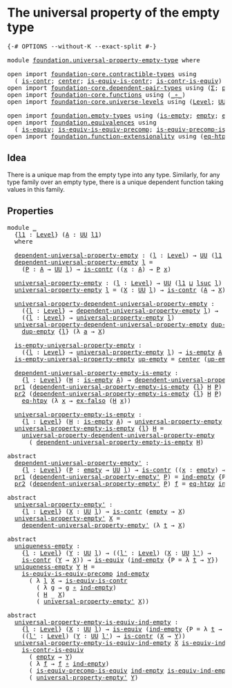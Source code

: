 # The universal property of the empty type

<pre class="Agda"><a id="53" class="Symbol">{-#</a> <a id="57" class="Keyword">OPTIONS</a> <a id="65" class="Pragma">--without-K</a> <a id="77" class="Pragma">--exact-split</a> <a id="91" class="Symbol">#-}</a>

<a id="96" class="Keyword">module</a> <a id="103" href="foundation.universal-property-empty-type.html" class="Module">foundation.universal-property-empty-type</a> <a id="144" class="Keyword">where</a>

<a id="151" class="Keyword">open</a> <a id="156" class="Keyword">import</a> <a id="163" href="foundation-core.contractible-types.html" class="Module">foundation-core.contractible-types</a> <a id="198" class="Keyword">using</a>
  <a id="206" class="Symbol">(</a> <a id="208" href="foundation-core.contractible-types.html#1006" class="Function">is-contr</a><a id="216" class="Symbol">;</a> <a id="218" href="foundation-core.contractible-types.html#1098" class="Function">center</a><a id="224" class="Symbol">;</a> <a id="226" href="foundation-core.contractible-types.html#4047" class="Function">is-equiv-is-contr</a><a id="243" class="Symbol">;</a> <a id="245" href="foundation-core.contractible-types.html#3012" class="Function">is-contr-is-equiv</a><a id="262" class="Symbol">)</a>
<a id="264" class="Keyword">open</a> <a id="269" class="Keyword">import</a> <a id="276" href="foundation-core.dependent-pair-types.html" class="Module">foundation-core.dependent-pair-types</a> <a id="313" class="Keyword">using</a> <a id="319" class="Symbol">(</a><a id="320" href="foundation-core.dependent-pair-types.html#515" class="Record">Σ</a><a id="321" class="Symbol">;</a> <a id="323" href="foundation-core.dependent-pair-types.html#588" class="InductiveConstructor">pair</a><a id="327" class="Symbol">;</a> <a id="329" href="foundation-core.dependent-pair-types.html#605" class="Field">pr1</a><a id="332" class="Symbol">;</a> <a id="334" href="foundation-core.dependent-pair-types.html#617" class="Field">pr2</a><a id="337" class="Symbol">)</a>
<a id="339" class="Keyword">open</a> <a id="344" class="Keyword">import</a> <a id="351" href="foundation-core.functions.html" class="Module">foundation-core.functions</a> <a id="377" class="Keyword">using</a> <a id="383" class="Symbol">(</a><a id="384" href="foundation-core.functions.html#420" class="Function Operator">_∘_</a><a id="387" class="Symbol">)</a>
<a id="389" class="Keyword">open</a> <a id="394" class="Keyword">import</a> <a id="401" href="foundation-core.universe-levels.html" class="Module">foundation-core.universe-levels</a> <a id="433" class="Keyword">using</a> <a id="439" class="Symbol">(</a><a id="440" href="Agda.Primitive.html#597" class="Postulate">Level</a><a id="445" class="Symbol">;</a> <a id="447" href="foundation-core.universe-levels.html#235" class="Primitive">UU</a><a id="449" class="Symbol">;</a> <a id="451" href="Agda.Primitive.html#810" class="Primitive Operator">_⊔_</a><a id="454" class="Symbol">;</a> <a id="456" href="Agda.Primitive.html#780" class="Primitive">lsuc</a><a id="460" class="Symbol">)</a>

<a id="463" class="Keyword">open</a> <a id="468" class="Keyword">import</a> <a id="475" href="foundation.empty-types.html" class="Module">foundation.empty-types</a> <a id="498" class="Keyword">using</a> <a id="504" class="Symbol">(</a><a id="505" href="foundation-core.empty-types.html#1228" class="Function">is-empty</a><a id="513" class="Symbol">;</a> <a id="515" href="foundation-core.empty-types.html#1057" class="Datatype">empty</a><a id="520" class="Symbol">;</a> <a id="522" href="foundation-core.empty-types.html#1160" class="Function">ex-falso</a><a id="530" class="Symbol">;</a> <a id="532" href="foundation-core.empty-types.html#1081" class="Function">ind-empty</a><a id="541" class="Symbol">)</a>
<a id="543" class="Keyword">open</a> <a id="548" class="Keyword">import</a> <a id="555" href="foundation.equivalences.html" class="Module">foundation.equivalences</a> <a id="579" class="Keyword">using</a>
  <a id="587" class="Symbol">(</a> <a id="589" href="foundation-core.equivalences.html#1556" class="Function">is-equiv</a><a id="597" class="Symbol">;</a> <a id="599" href="foundation.equivalences.html#9545" class="Function">is-equiv-is-equiv-precomp</a><a id="624" class="Symbol">;</a> <a id="626" href="foundation.equivalences.html#7843" class="Function">is-equiv-precomp-is-equiv</a><a id="651" class="Symbol">)</a>
<a id="653" class="Keyword">open</a> <a id="658" class="Keyword">import</a> <a id="665" href="foundation.function-extensionality.html" class="Module">foundation.function-extensionality</a> <a id="700" class="Keyword">using</a> <a id="706" class="Symbol">(</a><a id="707" href="foundation-core.function-extensionality.html#1463" class="Function">eq-htpy</a><a id="714" class="Symbol">)</a>
</pre>
## Idea

There is a unique map from the empty type into any type. Similarly, for any type family over an empty type, there is a unique dependent function taking values in this family.

## Properties

<pre class="Agda"><a id="929" class="Keyword">module</a> <a id="936" href="foundation.universal-property-empty-type.html#936" class="Module">_</a>
  <a id="940" class="Symbol">{</a><a id="941" href="foundation.universal-property-empty-type.html#941" class="Bound">l1</a> <a id="944" class="Symbol">:</a> <a id="946" href="Agda.Primitive.html#597" class="Postulate">Level</a><a id="951" class="Symbol">}</a> <a id="953" class="Symbol">(</a><a id="954" href="foundation.universal-property-empty-type.html#954" class="Bound">A</a> <a id="956" class="Symbol">:</a> <a id="958" href="foundation-core.universe-levels.html#235" class="Primitive">UU</a> <a id="961" href="foundation.universal-property-empty-type.html#941" class="Bound">l1</a><a id="963" class="Symbol">)</a>
  <a id="967" class="Keyword">where</a>

  <a id="976" href="foundation.universal-property-empty-type.html#976" class="Function">dependent-universal-property-empty</a> <a id="1011" class="Symbol">:</a> <a id="1013" class="Symbol">(</a><a id="1014" href="foundation.universal-property-empty-type.html#1014" class="Bound">l</a> <a id="1016" class="Symbol">:</a> <a id="1018" href="Agda.Primitive.html#597" class="Postulate">Level</a><a id="1023" class="Symbol">)</a> <a id="1025" class="Symbol">→</a> <a id="1027" href="foundation-core.universe-levels.html#235" class="Primitive">UU</a> <a id="1030" class="Symbol">(</a><a id="1031" href="foundation.universal-property-empty-type.html#941" class="Bound">l1</a> <a id="1034" href="Agda.Primitive.html#810" class="Primitive Operator">⊔</a> <a id="1036" href="Agda.Primitive.html#780" class="Primitive">lsuc</a> <a id="1041" href="foundation.universal-property-empty-type.html#1014" class="Bound">l</a><a id="1042" class="Symbol">)</a>
  <a id="1046" href="foundation.universal-property-empty-type.html#976" class="Function">dependent-universal-property-empty</a> <a id="1081" href="foundation.universal-property-empty-type.html#1081" class="Bound">l</a> <a id="1083" class="Symbol">=</a>
    <a id="1089" class="Symbol">(</a><a id="1090" href="foundation.universal-property-empty-type.html#1090" class="Bound">P</a> <a id="1092" class="Symbol">:</a> <a id="1094" href="foundation.universal-property-empty-type.html#954" class="Bound">A</a> <a id="1096" class="Symbol">→</a> <a id="1098" href="foundation-core.universe-levels.html#235" class="Primitive">UU</a> <a id="1101" href="foundation.universal-property-empty-type.html#1081" class="Bound">l</a><a id="1102" class="Symbol">)</a> <a id="1104" class="Symbol">→</a> <a id="1106" href="foundation-core.contractible-types.html#1006" class="Function">is-contr</a> <a id="1115" class="Symbol">((</a><a id="1117" href="foundation.universal-property-empty-type.html#1117" class="Bound">x</a> <a id="1119" class="Symbol">:</a> <a id="1121" href="foundation.universal-property-empty-type.html#954" class="Bound">A</a><a id="1122" class="Symbol">)</a> <a id="1124" class="Symbol">→</a> <a id="1126" href="foundation.universal-property-empty-type.html#1090" class="Bound">P</a> <a id="1128" href="foundation.universal-property-empty-type.html#1117" class="Bound">x</a><a id="1129" class="Symbol">)</a>

  <a id="1134" href="foundation.universal-property-empty-type.html#1134" class="Function">universal-property-empty</a> <a id="1159" class="Symbol">:</a> <a id="1161" class="Symbol">(</a><a id="1162" href="foundation.universal-property-empty-type.html#1162" class="Bound">l</a> <a id="1164" class="Symbol">:</a> <a id="1166" href="Agda.Primitive.html#597" class="Postulate">Level</a><a id="1171" class="Symbol">)</a> <a id="1173" class="Symbol">→</a> <a id="1175" href="foundation-core.universe-levels.html#235" class="Primitive">UU</a> <a id="1178" class="Symbol">(</a><a id="1179" href="foundation.universal-property-empty-type.html#941" class="Bound">l1</a> <a id="1182" href="Agda.Primitive.html#810" class="Primitive Operator">⊔</a> <a id="1184" href="Agda.Primitive.html#780" class="Primitive">lsuc</a> <a id="1189" href="foundation.universal-property-empty-type.html#1162" class="Bound">l</a><a id="1190" class="Symbol">)</a>
  <a id="1194" href="foundation.universal-property-empty-type.html#1134" class="Function">universal-property-empty</a> <a id="1219" href="foundation.universal-property-empty-type.html#1219" class="Bound">l</a> <a id="1221" class="Symbol">=</a> <a id="1223" class="Symbol">(</a><a id="1224" href="foundation.universal-property-empty-type.html#1224" class="Bound">X</a> <a id="1226" class="Symbol">:</a> <a id="1228" href="foundation-core.universe-levels.html#235" class="Primitive">UU</a> <a id="1231" href="foundation.universal-property-empty-type.html#1219" class="Bound">l</a><a id="1232" class="Symbol">)</a> <a id="1234" class="Symbol">→</a> <a id="1236" href="foundation-core.contractible-types.html#1006" class="Function">is-contr</a> <a id="1245" class="Symbol">(</a><a id="1246" href="foundation.universal-property-empty-type.html#954" class="Bound">A</a> <a id="1248" class="Symbol">→</a> <a id="1250" href="foundation.universal-property-empty-type.html#1224" class="Bound">X</a><a id="1251" class="Symbol">)</a>

  <a id="1256" href="foundation.universal-property-empty-type.html#1256" class="Function">universal-property-dependent-universal-property-empty</a> <a id="1310" class="Symbol">:</a>
    <a id="1316" class="Symbol">({</a><a id="1318" href="foundation.universal-property-empty-type.html#1318" class="Bound">l</a> <a id="1320" class="Symbol">:</a> <a id="1322" href="Agda.Primitive.html#597" class="Postulate">Level</a><a id="1327" class="Symbol">}</a> <a id="1329" class="Symbol">→</a> <a id="1331" href="foundation.universal-property-empty-type.html#976" class="Function">dependent-universal-property-empty</a> <a id="1366" href="foundation.universal-property-empty-type.html#1318" class="Bound">l</a><a id="1367" class="Symbol">)</a> <a id="1369" class="Symbol">→</a>
    <a id="1375" class="Symbol">({</a><a id="1377" href="foundation.universal-property-empty-type.html#1377" class="Bound">l</a> <a id="1379" class="Symbol">:</a> <a id="1381" href="Agda.Primitive.html#597" class="Postulate">Level</a><a id="1386" class="Symbol">}</a> <a id="1388" class="Symbol">→</a> <a id="1390" href="foundation.universal-property-empty-type.html#1134" class="Function">universal-property-empty</a> <a id="1415" href="foundation.universal-property-empty-type.html#1377" class="Bound">l</a><a id="1416" class="Symbol">)</a>
  <a id="1420" href="foundation.universal-property-empty-type.html#1256" class="Function">universal-property-dependent-universal-property-empty</a> <a id="1474" href="foundation.universal-property-empty-type.html#1474" class="Bound">dup-empty</a> <a id="1484" class="Symbol">{</a><a id="1485" href="foundation.universal-property-empty-type.html#1485" class="Bound">l</a><a id="1486" class="Symbol">}</a> <a id="1488" href="foundation.universal-property-empty-type.html#1488" class="Bound">X</a> <a id="1490" class="Symbol">=</a>
    <a id="1496" href="foundation.universal-property-empty-type.html#1474" class="Bound">dup-empty</a> <a id="1506" class="Symbol">{</a><a id="1507" href="foundation.universal-property-empty-type.html#1485" class="Bound">l</a><a id="1508" class="Symbol">}</a> <a id="1510" class="Symbol">(λ</a> <a id="1513" href="foundation.universal-property-empty-type.html#1513" class="Bound">a</a> <a id="1515" class="Symbol">→</a> <a id="1517" href="foundation.universal-property-empty-type.html#1488" class="Bound">X</a><a id="1518" class="Symbol">)</a>

  <a id="1523" href="foundation.universal-property-empty-type.html#1523" class="Function">is-empty-universal-property-empty</a> <a id="1557" class="Symbol">:</a>
    <a id="1563" class="Symbol">({</a><a id="1565" href="foundation.universal-property-empty-type.html#1565" class="Bound">l</a> <a id="1567" class="Symbol">:</a> <a id="1569" href="Agda.Primitive.html#597" class="Postulate">Level</a><a id="1574" class="Symbol">}</a> <a id="1576" class="Symbol">→</a> <a id="1578" href="foundation.universal-property-empty-type.html#1134" class="Function">universal-property-empty</a> <a id="1603" href="foundation.universal-property-empty-type.html#1565" class="Bound">l</a><a id="1604" class="Symbol">)</a> <a id="1606" class="Symbol">→</a> <a id="1608" href="foundation-core.empty-types.html#1228" class="Function">is-empty</a> <a id="1617" href="foundation.universal-property-empty-type.html#954" class="Bound">A</a>
  <a id="1621" href="foundation.universal-property-empty-type.html#1523" class="Function">is-empty-universal-property-empty</a> <a id="1655" href="foundation.universal-property-empty-type.html#1655" class="Bound">up-empty</a> <a id="1664" class="Symbol">=</a> <a id="1666" href="foundation-core.contractible-types.html#1098" class="Function">center</a> <a id="1673" class="Symbol">(</a><a id="1674" href="foundation.universal-property-empty-type.html#1655" class="Bound">up-empty</a> <a id="1683" href="foundation-core.empty-types.html#1057" class="Datatype">empty</a><a id="1688" class="Symbol">)</a>

  <a id="1693" href="foundation.universal-property-empty-type.html#1693" class="Function">dependent-universal-property-empty-is-empty</a> <a id="1737" class="Symbol">:</a>
    <a id="1743" class="Symbol">{</a><a id="1744" href="foundation.universal-property-empty-type.html#1744" class="Bound">l</a> <a id="1746" class="Symbol">:</a> <a id="1748" href="Agda.Primitive.html#597" class="Postulate">Level</a><a id="1753" class="Symbol">}</a> <a id="1755" class="Symbol">(</a><a id="1756" href="foundation.universal-property-empty-type.html#1756" class="Bound">H</a> <a id="1758" class="Symbol">:</a> <a id="1760" href="foundation-core.empty-types.html#1228" class="Function">is-empty</a> <a id="1769" href="foundation.universal-property-empty-type.html#954" class="Bound">A</a><a id="1770" class="Symbol">)</a> <a id="1772" class="Symbol">→</a> <a id="1774" href="foundation.universal-property-empty-type.html#976" class="Function">dependent-universal-property-empty</a> <a id="1809" href="foundation.universal-property-empty-type.html#1744" class="Bound">l</a>
  <a id="1813" href="foundation-core.dependent-pair-types.html#605" class="Field">pr1</a> <a id="1817" class="Symbol">(</a><a id="1818" href="foundation.universal-property-empty-type.html#1693" class="Function">dependent-universal-property-empty-is-empty</a> <a id="1862" class="Symbol">{</a><a id="1863" href="foundation.universal-property-empty-type.html#1863" class="Bound">l</a><a id="1864" class="Symbol">}</a> <a id="1866" href="foundation.universal-property-empty-type.html#1866" class="Bound">H</a> <a id="1868" href="foundation.universal-property-empty-type.html#1868" class="Bound">P</a><a id="1869" class="Symbol">)</a> <a id="1871" href="foundation.universal-property-empty-type.html#1871" class="Bound">x</a> <a id="1873" class="Symbol">=</a> <a id="1875" href="foundation-core.empty-types.html#1160" class="Function">ex-falso</a> <a id="1884" class="Symbol">(</a><a id="1885" href="foundation.universal-property-empty-type.html#1866" class="Bound">H</a> <a id="1887" href="foundation.universal-property-empty-type.html#1871" class="Bound">x</a><a id="1888" class="Symbol">)</a>
  <a id="1892" href="foundation-core.dependent-pair-types.html#617" class="Field">pr2</a> <a id="1896" class="Symbol">(</a><a id="1897" href="foundation.universal-property-empty-type.html#1693" class="Function">dependent-universal-property-empty-is-empty</a> <a id="1941" class="Symbol">{</a><a id="1942" href="foundation.universal-property-empty-type.html#1942" class="Bound">l</a><a id="1943" class="Symbol">}</a> <a id="1945" href="foundation.universal-property-empty-type.html#1945" class="Bound">H</a> <a id="1947" href="foundation.universal-property-empty-type.html#1947" class="Bound">P</a><a id="1948" class="Symbol">)</a> <a id="1950" href="foundation.universal-property-empty-type.html#1950" class="Bound">f</a> <a id="1952" class="Symbol">=</a>
    <a id="1958" href="foundation-core.function-extensionality.html#1463" class="Function">eq-htpy</a> <a id="1966" class="Symbol">(λ</a> <a id="1969" href="foundation.universal-property-empty-type.html#1969" class="Bound">x</a> <a id="1971" class="Symbol">→</a> <a id="1973" href="foundation-core.empty-types.html#1160" class="Function">ex-falso</a> <a id="1982" class="Symbol">(</a><a id="1983" href="foundation.universal-property-empty-type.html#1945" class="Bound">H</a> <a id="1985" href="foundation.universal-property-empty-type.html#1969" class="Bound">x</a><a id="1986" class="Symbol">))</a>
  
  <a id="1994" href="foundation.universal-property-empty-type.html#1994" class="Function">universal-property-empty-is-empty</a> <a id="2028" class="Symbol">:</a>
    <a id="2034" class="Symbol">{</a><a id="2035" href="foundation.universal-property-empty-type.html#2035" class="Bound">l</a> <a id="2037" class="Symbol">:</a> <a id="2039" href="Agda.Primitive.html#597" class="Postulate">Level</a><a id="2044" class="Symbol">}</a> <a id="2046" class="Symbol">(</a><a id="2047" href="foundation.universal-property-empty-type.html#2047" class="Bound">H</a> <a id="2049" class="Symbol">:</a> <a id="2051" href="foundation-core.empty-types.html#1228" class="Function">is-empty</a> <a id="2060" href="foundation.universal-property-empty-type.html#954" class="Bound">A</a><a id="2061" class="Symbol">)</a> <a id="2063" class="Symbol">→</a> <a id="2065" href="foundation.universal-property-empty-type.html#1134" class="Function">universal-property-empty</a> <a id="2090" href="foundation.universal-property-empty-type.html#2035" class="Bound">l</a>
  <a id="2094" href="foundation.universal-property-empty-type.html#1994" class="Function">universal-property-empty-is-empty</a> <a id="2128" class="Symbol">{</a><a id="2129" href="foundation.universal-property-empty-type.html#2129" class="Bound">l</a><a id="2130" class="Symbol">}</a> <a id="2132" href="foundation.universal-property-empty-type.html#2132" class="Bound">H</a> <a id="2134" class="Symbol">=</a>
    <a id="2140" href="foundation.universal-property-empty-type.html#1256" class="Function">universal-property-dependent-universal-property-empty</a>
      <a id="2200" class="Symbol">(</a> <a id="2202" href="foundation.universal-property-empty-type.html#1693" class="Function">dependent-universal-property-empty-is-empty</a> <a id="2246" href="foundation.universal-property-empty-type.html#2132" class="Bound">H</a><a id="2247" class="Symbol">)</a>

<a id="2250" class="Keyword">abstract</a>
  <a id="dependent-universal-property-empty&#39;"></a><a id="2261" href="foundation.universal-property-empty-type.html#2261" class="Function">dependent-universal-property-empty&#39;</a> <a id="2297" class="Symbol">:</a>
    <a id="2303" class="Symbol">{</a><a id="2304" href="foundation.universal-property-empty-type.html#2304" class="Bound">l</a> <a id="2306" class="Symbol">:</a> <a id="2308" href="Agda.Primitive.html#597" class="Postulate">Level</a><a id="2313" class="Symbol">}</a> <a id="2315" class="Symbol">(</a><a id="2316" href="foundation.universal-property-empty-type.html#2316" class="Bound">P</a> <a id="2318" class="Symbol">:</a> <a id="2320" href="foundation-core.empty-types.html#1057" class="Datatype">empty</a> <a id="2326" class="Symbol">→</a> <a id="2328" href="foundation-core.universe-levels.html#235" class="Primitive">UU</a> <a id="2331" href="foundation.universal-property-empty-type.html#2304" class="Bound">l</a><a id="2332" class="Symbol">)</a> <a id="2334" class="Symbol">→</a> <a id="2336" href="foundation-core.contractible-types.html#1006" class="Function">is-contr</a> <a id="2345" class="Symbol">((</a><a id="2347" href="foundation.universal-property-empty-type.html#2347" class="Bound">x</a> <a id="2349" class="Symbol">:</a> <a id="2351" href="foundation-core.empty-types.html#1057" class="Datatype">empty</a><a id="2356" class="Symbol">)</a> <a id="2358" class="Symbol">→</a> <a id="2360" href="foundation.universal-property-empty-type.html#2316" class="Bound">P</a> <a id="2362" href="foundation.universal-property-empty-type.html#2347" class="Bound">x</a><a id="2363" class="Symbol">)</a>
  <a id="2367" href="foundation-core.dependent-pair-types.html#605" class="Field">pr1</a> <a id="2371" class="Symbol">(</a><a id="2372" href="foundation.universal-property-empty-type.html#2261" class="Function">dependent-universal-property-empty&#39;</a> <a id="2408" href="foundation.universal-property-empty-type.html#2408" class="Bound">P</a><a id="2409" class="Symbol">)</a> <a id="2411" class="Symbol">=</a> <a id="2413" href="foundation-core.empty-types.html#1081" class="Function">ind-empty</a> <a id="2423" class="Symbol">{</a><a id="2424" class="Argument">P</a> <a id="2426" class="Symbol">=</a> <a id="2428" href="foundation.universal-property-empty-type.html#2408" class="Bound">P</a><a id="2429" class="Symbol">}</a>
  <a id="2433" href="foundation-core.dependent-pair-types.html#617" class="Field">pr2</a> <a id="2437" class="Symbol">(</a><a id="2438" href="foundation.universal-property-empty-type.html#2261" class="Function">dependent-universal-property-empty&#39;</a> <a id="2474" href="foundation.universal-property-empty-type.html#2474" class="Bound">P</a><a id="2475" class="Symbol">)</a> <a id="2477" href="foundation.universal-property-empty-type.html#2477" class="Bound">f</a> <a id="2479" class="Symbol">=</a> <a id="2481" href="foundation-core.function-extensionality.html#1463" class="Function">eq-htpy</a> <a id="2489" href="foundation-core.empty-types.html#1081" class="Function">ind-empty</a>

<a id="2500" class="Keyword">abstract</a>
  <a id="universal-property-empty&#39;"></a><a id="2511" href="foundation.universal-property-empty-type.html#2511" class="Function">universal-property-empty&#39;</a> <a id="2537" class="Symbol">:</a>
    <a id="2543" class="Symbol">{</a><a id="2544" href="foundation.universal-property-empty-type.html#2544" class="Bound">l</a> <a id="2546" class="Symbol">:</a> <a id="2548" href="Agda.Primitive.html#597" class="Postulate">Level</a><a id="2553" class="Symbol">}</a> <a id="2555" class="Symbol">(</a><a id="2556" href="foundation.universal-property-empty-type.html#2556" class="Bound">X</a> <a id="2558" class="Symbol">:</a> <a id="2560" href="foundation-core.universe-levels.html#235" class="Primitive">UU</a> <a id="2563" href="foundation.universal-property-empty-type.html#2544" class="Bound">l</a><a id="2564" class="Symbol">)</a> <a id="2566" class="Symbol">→</a> <a id="2568" href="foundation-core.contractible-types.html#1006" class="Function">is-contr</a> <a id="2577" class="Symbol">(</a><a id="2578" href="foundation-core.empty-types.html#1057" class="Datatype">empty</a> <a id="2584" class="Symbol">→</a> <a id="2586" href="foundation.universal-property-empty-type.html#2556" class="Bound">X</a><a id="2587" class="Symbol">)</a>
  <a id="2591" href="foundation.universal-property-empty-type.html#2511" class="Function">universal-property-empty&#39;</a> <a id="2617" href="foundation.universal-property-empty-type.html#2617" class="Bound">X</a> <a id="2619" class="Symbol">=</a>
    <a id="2625" href="foundation.universal-property-empty-type.html#2261" class="Function">dependent-universal-property-empty&#39;</a> <a id="2661" class="Symbol">(λ</a> <a id="2664" href="foundation.universal-property-empty-type.html#2664" class="Bound">t</a> <a id="2666" class="Symbol">→</a> <a id="2668" href="foundation.universal-property-empty-type.html#2617" class="Bound">X</a><a id="2669" class="Symbol">)</a>

<a id="2672" class="Keyword">abstract</a>
  <a id="uniqueness-empty"></a><a id="2683" href="foundation.universal-property-empty-type.html#2683" class="Function">uniqueness-empty</a> <a id="2700" class="Symbol">:</a>
    <a id="2706" class="Symbol">{</a><a id="2707" href="foundation.universal-property-empty-type.html#2707" class="Bound">l</a> <a id="2709" class="Symbol">:</a> <a id="2711" href="Agda.Primitive.html#597" class="Postulate">Level</a><a id="2716" class="Symbol">}</a> <a id="2718" class="Symbol">(</a><a id="2719" href="foundation.universal-property-empty-type.html#2719" class="Bound">Y</a> <a id="2721" class="Symbol">:</a> <a id="2723" href="foundation-core.universe-levels.html#235" class="Primitive">UU</a> <a id="2726" href="foundation.universal-property-empty-type.html#2707" class="Bound">l</a><a id="2727" class="Symbol">)</a> <a id="2729" class="Symbol">→</a> <a id="2731" class="Symbol">((</a><a id="2733" href="foundation.universal-property-empty-type.html#2733" class="Bound">l&#39;</a> <a id="2736" class="Symbol">:</a> <a id="2738" href="Agda.Primitive.html#597" class="Postulate">Level</a><a id="2743" class="Symbol">)</a> <a id="2745" class="Symbol">(</a><a id="2746" href="foundation.universal-property-empty-type.html#2746" class="Bound">X</a> <a id="2748" class="Symbol">:</a> <a id="2750" href="foundation-core.universe-levels.html#235" class="Primitive">UU</a> <a id="2753" href="foundation.universal-property-empty-type.html#2733" class="Bound">l&#39;</a><a id="2755" class="Symbol">)</a> <a id="2757" class="Symbol">→</a>
    <a id="2763" href="foundation-core.contractible-types.html#1006" class="Function">is-contr</a> <a id="2772" class="Symbol">(</a><a id="2773" href="foundation.universal-property-empty-type.html#2719" class="Bound">Y</a> <a id="2775" class="Symbol">→</a> <a id="2777" href="foundation.universal-property-empty-type.html#2746" class="Bound">X</a><a id="2778" class="Symbol">))</a> <a id="2781" class="Symbol">→</a> <a id="2783" href="foundation-core.equivalences.html#1556" class="Function">is-equiv</a> <a id="2792" class="Symbol">(</a><a id="2793" href="foundation-core.empty-types.html#1081" class="Function">ind-empty</a> <a id="2803" class="Symbol">{</a><a id="2804" class="Argument">P</a> <a id="2806" class="Symbol">=</a> <a id="2808" class="Symbol">λ</a> <a id="2810" href="foundation.universal-property-empty-type.html#2810" class="Bound">t</a> <a id="2812" class="Symbol">→</a> <a id="2814" href="foundation.universal-property-empty-type.html#2719" class="Bound">Y</a><a id="2815" class="Symbol">})</a>
  <a id="2820" href="foundation.universal-property-empty-type.html#2683" class="Function">uniqueness-empty</a> <a id="2837" href="foundation.universal-property-empty-type.html#2837" class="Bound">Y</a> <a id="2839" href="foundation.universal-property-empty-type.html#2839" class="Bound">H</a> <a id="2841" class="Symbol">=</a>
    <a id="2847" href="foundation.equivalences.html#9545" class="Function">is-equiv-is-equiv-precomp</a> <a id="2873" href="foundation-core.empty-types.html#1081" class="Function">ind-empty</a>
      <a id="2889" class="Symbol">(</a> <a id="2891" class="Symbol">λ</a> <a id="2893" href="foundation.universal-property-empty-type.html#2893" class="Bound">l</a> <a id="2895" href="foundation.universal-property-empty-type.html#2895" class="Bound">X</a> <a id="2897" class="Symbol">→</a> <a id="2899" href="foundation-core.contractible-types.html#4047" class="Function">is-equiv-is-contr</a>
        <a id="2925" class="Symbol">(</a> <a id="2927" class="Symbol">λ</a> <a id="2929" href="foundation.universal-property-empty-type.html#2929" class="Bound">g</a> <a id="2931" class="Symbol">→</a> <a id="2933" href="foundation.universal-property-empty-type.html#2929" class="Bound">g</a> <a id="2935" href="foundation-core.functions.html#420" class="Function Operator">∘</a> <a id="2937" href="foundation-core.empty-types.html#1081" class="Function">ind-empty</a><a id="2946" class="Symbol">)</a>
        <a id="2956" class="Symbol">(</a> <a id="2958" href="foundation.universal-property-empty-type.html#2839" class="Bound">H</a> <a id="2960" class="Symbol">_</a> <a id="2962" href="foundation.universal-property-empty-type.html#2895" class="Bound">X</a><a id="2963" class="Symbol">)</a>
        <a id="2973" class="Symbol">(</a> <a id="2975" href="foundation.universal-property-empty-type.html#2511" class="Function">universal-property-empty&#39;</a> <a id="3001" href="foundation.universal-property-empty-type.html#2895" class="Bound">X</a><a id="3002" class="Symbol">))</a>

<a id="3006" class="Keyword">abstract</a>
  <a id="universal-property-empty-is-equiv-ind-empty"></a><a id="3017" href="foundation.universal-property-empty-type.html#3017" class="Function">universal-property-empty-is-equiv-ind-empty</a> <a id="3061" class="Symbol">:</a>
    <a id="3067" class="Symbol">{</a><a id="3068" href="foundation.universal-property-empty-type.html#3068" class="Bound">l</a> <a id="3070" class="Symbol">:</a> <a id="3072" href="Agda.Primitive.html#597" class="Postulate">Level</a><a id="3077" class="Symbol">}</a> <a id="3079" class="Symbol">(</a><a id="3080" href="foundation.universal-property-empty-type.html#3080" class="Bound">X</a> <a id="3082" class="Symbol">:</a> <a id="3084" href="foundation-core.universe-levels.html#235" class="Primitive">UU</a> <a id="3087" href="foundation.universal-property-empty-type.html#3068" class="Bound">l</a><a id="3088" class="Symbol">)</a> <a id="3090" class="Symbol">→</a> <a id="3092" href="foundation-core.equivalences.html#1556" class="Function">is-equiv</a> <a id="3101" class="Symbol">(</a><a id="3102" href="foundation-core.empty-types.html#1081" class="Function">ind-empty</a> <a id="3112" class="Symbol">{</a><a id="3113" class="Argument">P</a> <a id="3115" class="Symbol">=</a> <a id="3117" class="Symbol">λ</a> <a id="3119" href="foundation.universal-property-empty-type.html#3119" class="Bound">t</a> <a id="3121" class="Symbol">→</a> <a id="3123" href="foundation.universal-property-empty-type.html#3080" class="Bound">X</a><a id="3124" class="Symbol">})</a> <a id="3127" class="Symbol">→</a>
    <a id="3133" class="Symbol">((</a><a id="3135" href="foundation.universal-property-empty-type.html#3135" class="Bound">l&#39;</a> <a id="3138" class="Symbol">:</a> <a id="3140" href="Agda.Primitive.html#597" class="Postulate">Level</a><a id="3145" class="Symbol">)</a> <a id="3147" class="Symbol">(</a><a id="3148" href="foundation.universal-property-empty-type.html#3148" class="Bound">Y</a> <a id="3150" class="Symbol">:</a> <a id="3152" href="foundation-core.universe-levels.html#235" class="Primitive">UU</a> <a id="3155" href="foundation.universal-property-empty-type.html#3135" class="Bound">l&#39;</a><a id="3157" class="Symbol">)</a> <a id="3159" class="Symbol">→</a> <a id="3161" href="foundation-core.contractible-types.html#1006" class="Function">is-contr</a> <a id="3170" class="Symbol">(</a><a id="3171" href="foundation.universal-property-empty-type.html#3080" class="Bound">X</a> <a id="3173" class="Symbol">→</a> <a id="3175" href="foundation.universal-property-empty-type.html#3148" class="Bound">Y</a><a id="3176" class="Symbol">))</a>
  <a id="3181" href="foundation.universal-property-empty-type.html#3017" class="Function">universal-property-empty-is-equiv-ind-empty</a> <a id="3225" href="foundation.universal-property-empty-type.html#3225" class="Bound">X</a> <a id="3227" href="foundation.universal-property-empty-type.html#3227" class="Bound">is-equiv-ind-empty</a> <a id="3246" href="foundation.universal-property-empty-type.html#3246" class="Bound">l&#39;</a> <a id="3249" href="foundation.universal-property-empty-type.html#3249" class="Bound">Y</a> <a id="3251" class="Symbol">=</a>
    <a id="3257" href="foundation-core.contractible-types.html#3012" class="Function">is-contr-is-equiv</a>
      <a id="3281" class="Symbol">(</a> <a id="3283" href="foundation-core.empty-types.html#1057" class="Datatype">empty</a> <a id="3289" class="Symbol">→</a> <a id="3291" href="foundation.universal-property-empty-type.html#3249" class="Bound">Y</a><a id="3292" class="Symbol">)</a>
      <a id="3300" class="Symbol">(</a> <a id="3302" class="Symbol">λ</a> <a id="3304" href="foundation.universal-property-empty-type.html#3304" class="Bound">f</a> <a id="3306" class="Symbol">→</a> <a id="3308" href="foundation.universal-property-empty-type.html#3304" class="Bound">f</a> <a id="3310" href="foundation-core.functions.html#420" class="Function Operator">∘</a> <a id="3312" href="foundation-core.empty-types.html#1081" class="Function">ind-empty</a><a id="3321" class="Symbol">)</a>
      <a id="3329" class="Symbol">(</a> <a id="3331" href="foundation.equivalences.html#7843" class="Function">is-equiv-precomp-is-equiv</a> <a id="3357" href="foundation-core.empty-types.html#1081" class="Function">ind-empty</a> <a id="3367" href="foundation.universal-property-empty-type.html#3227" class="Bound">is-equiv-ind-empty</a> <a id="3386" href="foundation.universal-property-empty-type.html#3249" class="Bound">Y</a><a id="3387" class="Symbol">)</a>
      <a id="3395" class="Symbol">(</a> <a id="3397" href="foundation.universal-property-empty-type.html#2511" class="Function">universal-property-empty&#39;</a> <a id="3423" href="foundation.universal-property-empty-type.html#3249" class="Bound">Y</a><a id="3424" class="Symbol">)</a>
</pre>